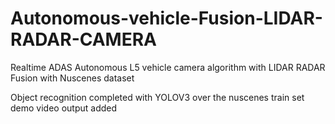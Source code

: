 # Autonomous-vehicle-Fusion-LIDAR-RADAR-CAMERA
Realtime ADAS Autonomous L5 vehicle camera algorithm with LIDAR RADAR Fusion with Nuscenes dataset

Object recognition completed with YOLOV3 over the nuscenes train set demo video output added
